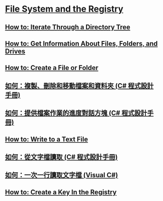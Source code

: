 # [File System and the Registry](TocOutOfQuery)
## [How to: Iterate Through a Directory Tree](TocOutOfQuery)
## [How to: Get Information About Files, Folders, and Drives](TocOutOfQuery)
## [How to: Create a File or Folder](TocOutOfQuery)
## [如何：複製、刪除和移動檔案和資料夾 (C# 程式設計手冊)](how-to-copy-delete-and-move-files-and-folders.md)
## [如何：提供檔案作業的進度對話方塊 (C# 程式設計手冊)](how-to-provide-a-progress-dialog-box-for-file-operations.md)
## [How to: Write to a Text File](TocOutOfQuery)
## [如何：從文字檔讀取 (C# 程式設計手冊)](how-to-read-from-a-text-file.md)
## [如何：一次一行讀取文字檔 (Visual C#)](how-to-read-a-text-file-one-line-at-a-time.md)
## [How to: Create a Key In the Registry](TocOutOfQuery)

